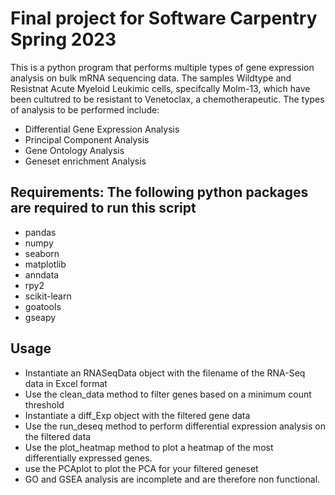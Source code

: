 # Final project for Software Carpentry Spring 2023
This is a python program that performs multiple types of gene expression analysis on bulk mRNA sequencing data. The samples Wildtype and Resistnat Acute Myeloid Leukimic cells, specifcally Molm-13, which have been cultutred to be resistant to Venetoclax, a chemotherapeutic. The types of analysis to be performed include: 
- Differential Gene Expression Analysis
- Principal Component Analysis
- Gene Ontology Analysis
- Geneset enrichment Analysis

## Requirements: The following python packages are required to run this script
- pandas
- numpy
- seaborn
- matplotlib
- anndata
- rpy2
- scikit-learn
- goatools
- gseapy
## Usage
- Instantiate an RNASeqData object with the filename of the RNA-Seq data in Excel format
- Use the clean_data method to filter genes based on a minimum count threshold
- Instantiate a diff_Exp object with the filtered gene data
- Use the run_deseq method to perform differential expression analysis on the filtered data
- Use the plot_heatmap method to plot a heatmap of the most differentially expressed genes.
- use the PCAplot to plot the PCA for your filtered geneset
- GO and GSEA analysis are incomplete and are therefore non functional.
